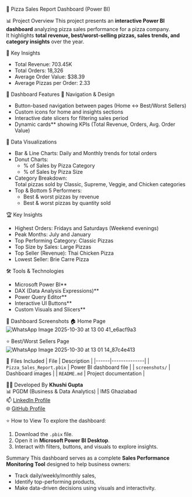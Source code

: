 🍕 Pizza Sales Report Dashboard (Power BI)

 📊 Project Overview
This project presents an **interactive Power BI dashboard** analyzing pizza sales performance for a pizza company.  
It highlights **total revenue, best/worst-selling pizzas, sales trends, and category insights** over the year.



🚀 Key Insights
- Total Revenue: 703.45K  
- Total Orders: 18,326  
- Average Order Value: $38.39  
- Average Pizzas per Order: 2.33  



 🧩 Dashboard Features
🔹 Navigation & Design
- Button-based navigation between pages (Home ↔ Best/Worst Sellers)
- Custom icons for home and insights sections
- Interactive date slicers for filtering sales period
- Dynamic cards** showing KPIs (Total Revenue, Orders, Avg. Order Value)

🔹 Data Visualizations
- Bar & Line Charts: 
  Daily and Monthly trends for total orders  
- Donut Charts:  
  - % of Sales by Pizza Category  
  - % of Sales by Pizza Size  
- Category Breakdown:  
  Total pizzas sold by Classic, Supreme, Veggie, and Chicken categories
- Top & Bottom 5 Performers:  
  - Best & worst pizzas by revenue  
  - Best & worst pizzas by quantity sold  



 🏆 Key Insights
- Highest Orders: Fridays and Saturdays (Weekend evenings)
- Peak Months: July and January
- Top Performing Category: Classic Pizzas
- Top Size by Sales: Large Pizzas
- Top Seller (Revenue): Thai Chicken Pizza  
- Lowest Seller: Brie Carre Pizza



 🛠️ Tools & Technologies
- Microsoft Power BI**
- DAX (Data Analysis Expressions)**
- Power Query Editor**
- Interactive UI Buttons**
- Custom Visuals and Slicers**



 📸 Dashboard Screenshots
🏠 Home Page
![WhatsApp Image 2025-10-30 at 13 00 41_e6acf9a3](https://github.com/user-attachments/assets/e9dedd14-f624-4a56-a0f2-25542d9365fa)


⭐ Best/Worst Sellers Page
![WhatsApp Image 2025-10-30 at 13 01 14_87c4e413](https://github.com/user-attachments/assets/643b8e82-1b82-49c7-96df-85b774d27497)




📂 Files Included
| File | Description |
|------|--------------|
| `Pizza_Sales_Report.pbix` | Power BI dashboard file |
| `screenshots/` | Dashboard images |
| `README.md` | Project documentation |



👩‍💻 Developed By
**Khushi Gupta**  
📊 PGDM (Business & Data Analytics) | IMS Ghaziabad  
📫 [LinkedIn Profile](https://www.linkedin.com/in/khushiguptabusinessanalyst)  
🌐 [GitHub Profile](https://github.com/Khushi081200)



 ⭐ How to View
To explore the dashboard:
1. Download the `.pbix` file.
2. Open it in **Microsoft Power BI Desktop**.
3. Interact with filters, buttons, and visuals to explore insights.



 Summary
This dashboard serves as a complete **Sales Performance Monitoring Tool** designed to help business owners:
- Track daily/weekly/monthly sales,
- Identify top-performing products,
- Make data-driven decisions using visuals and interactivity.
